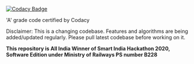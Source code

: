 [![Codacy Badge](https://api.codacy.com/project/badge/Grade/9360e7f3739c49839511e37f889a2804)](https://www.codacy.com/manual/shubhamiitbhu/SIH2020?utm_source=github.com&amp;utm_medium=referral&amp;utm_content=shubhamiitbhu/SIH2020&amp;utm_campaign=Badge_Grade)

'A' grade code certified by Codacy

Disclaimer: This is a changing codebase.
Features and algorithms are being added/updated regularly.
Please pull latest codebase before working on it.

**This repository is All India Winner of Smart India Hackathon 2020, Software Edition under Ministry of Railways PS number B228**

